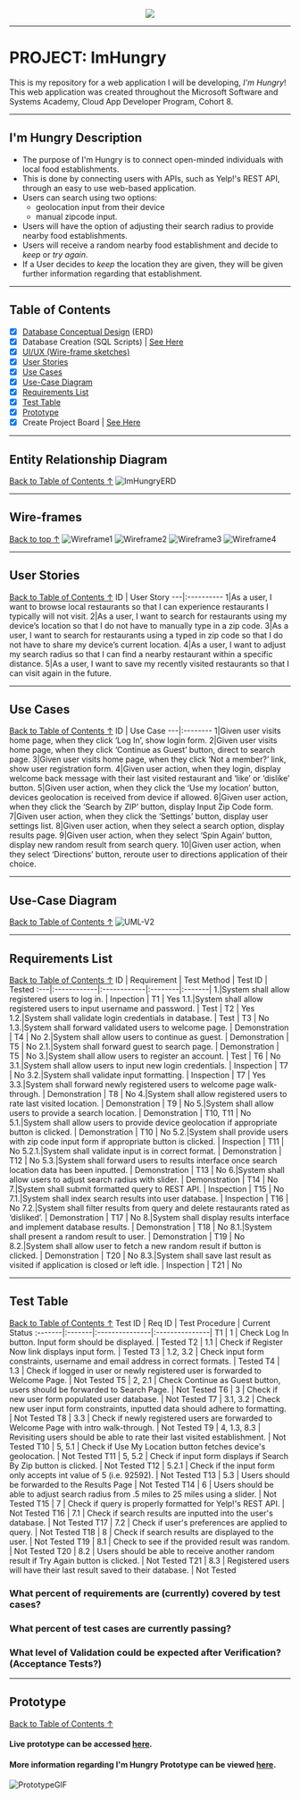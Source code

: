 <p align="center">
  <img src = "https://github.com/PerezDC/ImHungry1/blob/master/ImageFiles/Im%20Hungry.png">
</p>

---

# PROJECT: ImHungry
This is my repository for a web application I will be developing, *I'm Hungry*! 
This web application was created throughout the Microsoft Software and Systems Academy, Cloud App Developer Program, Cohort 8.

---

## I'm Hungry Description
* The purpose of I'm Hungry is to connect open-minded individuals with local food establishments.
* This is done by connecting users with APIs, such as Yelp!'s REST API, through an easy to use web-based application.
* Users can search using two options: 
  * geolocation input from their device
  * manual zipcode input.
* Users will have the option of adjusting their search radius to provide nearby food establishments.
* Users will receive a random nearby food establishment and decide to *keep* or *try again*.
* If a User decides to *keep* the location they are given, they will be given further information regarding that establishment.

---

## Table of Contents
- [X] [Database Conceptual Design](#Entity-Relationship-Diagram) (ERD)
- [X] Database Creation (SQL Scripts) | [See Here](https://github.com/PerezDC/ImHungry/blob/master/ImHungryDBScript.sql)
- [X] [UI/UX (Wire-frame sketches)](#Wire-frames)
- [X] [User Stories](#User-Stories)
- [X] [Use Cases](Use-Cases)
- [X] [Use-Case Diagram](#Use-Case-Diagram)
- [X] [Requirements List](#Requirements-List)
- [X] [Test Table](#Test-Table)
- [X] [Prototype](#Prototype)
- [X] Create Project Board | [See Here](https://github.com/users/PerezDC/projects/1)

---
## Entity Relationship Diagram
[Back to Table of Contents ↑](#Table-of-contents)
![ImHungryERD](https://github.com/PerezDC/ImHungry1/blob/master/ImageFiles/I'm%20Hungry%20ERD.png)

---
## Wire-frames
[Back to top ↑](#Table-of-contents)
![Wireframe1](https://github.com/PerezDC/ImHungry1/blob/master/ImageFiles/Wireframe%201.PNG)
![Wireframe2](https://github.com/PerezDC/ImHungry1/blob/master/ImageFiles/Wireframe%202.PNG)
![Wireframe3](https://github.com/PerezDC/ImHungry1/blob/master/ImageFiles/Wireframe%203.PNG)
![Wireframe4](https://github.com/PerezDC/ImHungry1/blob/master/ImageFiles/Wireframe%204.PNG)

---
## User Stories
[Back to Table of Contents ↑](#Table-of-contents)
ID | User Story
---|:----------
1|As a user, I want to browse local restaurants so that I can experience restaurants I typically will not visit.
2|As a user, I want to search for restaurants using my device’s location so that I do not have to manually type in a zip code.
3|As a user, I want to search for restaurants using a typed in zip code so that I do not have to share my device’s current location.
4|As a user, I want to adjust my search radius so that I can find a nearby restaurant within a specific distance.
5|As a user, I want to save my recently visited restaurants so that I can visit again in the future.

---
##  Use Cases
[Back to Table of Contents ↑](#Table-of-contents)
ID | Use Case
---|:--------
1|Given user visits home page, when they click ‘Log In’, show login form.
2|Given user visits home page, when they click ‘Continue as Guest’ button, direct to search page.
3|Given user visits home page, when they click ‘Not a member?’ link, show user registration form.
4|Given user action, when they login, display welcome back message with their last visited restaurant and ‘like’ or ‘dislike’ button.
5|Given user action, when they click the ‘Use my location’ button, devices geolocation is received from device if allowed.
6|Given user action, when they click the ‘Search by ZIP’ button, display Input Zip Code form.
7|Given user action, when they click the ‘Settings’ button, display user settings list.
8|Given user action, when they select a search option, display results page.
9|Given user action, when they select ‘Spin Again’ button, display new random result from search query.
10|Given user action, when they select ‘Directions’ button, reroute user to directions application of their choice.

---
## Use-Case Diagram
[Back to Table of Contents ↑](#Table-of-contents)
![UML-V2](https://github.com/PerezDC/ImHungry1/blob/master/ImageFiles/ImHungryUseCaseDiagram.jpg)

---
## Requirements List
[Back to Table of Contents ↑](#Table-of-contents)
ID | Requirement | Test Method | Test ID | Tested
:---|:------------|:------------|:--------|:-------|
1.|System shall allow registered users to log in. | Inpection | T1 | Yes
1.1.|System shall allow registered users to input username and password. | Test | T2 | Yes
1.2.|System shall validate login credentials in database. | Test | T3 | No
1.3.|System shall forward validated users to welcome page. | Demonstration | T4 | No
2.|System shall allow users to continue as guest. | Demonstration | T5 | No
2.1.|System shall forward guest to search page. | Demonstration | T5 | No
3.|System shall allow users to register an account. | Test | T6 | No
3.1.|System shall allow users to input new login credentials. | Inspection | T7 | No
3.2.|System shall validate input formatting. | Inspection | T7 | Yes
3.3.|System shall forward newly registered users to welcome page walk-through. | Demonstration | T8 | No
4.|System shall allow registered users to rate last visited location. | Demonstration | T9 | No
5.|System shall allow users to provide a search location. | Demonstration | T10, T11 | No
5.1.|System shall allow users to provide device geolocation if appropriate button is clicked. | Demonstration | T10 | No
5.2.|System shall provide users with zip code input form if appropriate button is clicked. | Inspection | T11 | No
5.2.1.|System shall validate input is in correct format. | Demonstration | T12 | No
5.3.|System shall forward users to results interface once search location data has been inputted. | Demonstration | T13 | No
6.|System shall allow users to adjust search radius with slider. | Demonstration | T14 | No
7.|System shall submit formatted query to REST API. | Inspection | T15 | No
7.1.|System shall index search results into user database. | Inspection | T16 | No
7.2.|System shall filter results from query and delete restaurants rated as ‘disliked’. | Demonstration | T17 | No
8.|System shall display results interface and implement database results. | Demonstration | T18 | No
8.1.|System shall present a random result to user. | Demonstration | T19 | No
8.2.|System shall allow user to fetch a new random result if button is clicked. | Demonstration | T20 | No
8.3.|System shall save last result as visited if application is closed or left idle. | Inspection | T21 | No

---
## Test Table
[Back to Table of Contents ↑](#Table-of-contents)
Test ID | Req ID | Test Procedure | Current Status
:-------|:-------|:---------------|:---------------|
T1 | 1 | Check Log In button. Input form should be displayed. | Tested
T2 | 1.1 | Check if Register Now link displays input form. | Tested
T3 | 1.2, 3.2 | Check input form constraints, username and email address in correct formats. | Tested
T4 | 1.3 | Check if logged in user or newly registered user is forwarded to Welcome Page. | Not Tested
T5 | 2, 2.1 | Check Continue as Guest button, users should be forwarded to Search Page. | Not Tested
T6 | 3 | Check if new user form populated user database. | Not Tested
T7 | 3.1, 3.2 | Check new user input form constraints, inputted data should adhere to formatting. | Not Tested
T8 | 3.3 | Check if newly registered users are forwarded to Welcome Page with intro walk-through. | Not Tested
T9 | 4, 1.3, 8.3 | Revisiting users should be able to rate their last visited establishment. | Not Tested
T10 | 5, 5.1 | Check if Use My Location button fetches device's geolocation. | Not Tested
T11 | 5, 5.2 | Check if input form displays if Search By Zip button is clicked. | Not Tested
T12 | 5.2.1 | Check if the input form only accepts int value of 5 (i.e. 92592). | Not Tested
T13 | 5.3 | Users should be forwarded to the Results Page | Not Tested
T14 | 6 | Users should be able to adjust search radius from .5 miles to 25 miles using a slider. | Not Tested
T15 | 7 | Check if query is properly formatted for Yelp!'s REST API. | Not Tested
T16 | 7.1 | Check if search results are inputted into the user's database. | Not Tested
T17 | 7.2 | Check if user's preferences are applied to query. | Not Tested
T18 | 8 | Check if search results are displayed to the user. | Not Tested
T19 | 8.1 | Check to see if the provided result was random. | Not Tested
T20 | 8.2 | Users should be able to receive another random result if Try Again button is clicked. | Not Tested
T21 | 8.3 | Registered users will have their last result saved to their database. | Not Tested

### What percent of requirements are (currently) covered by test cases?
### What percent of test cases are currently passing?
### What level of Validation could be expected after Verification? (Acceptance Tests?)

---
## Prototype
[Back to Table of Contents ↑](#Table-of-contents)
#### Live prototype can be accessed [here](https://xd.adobe.com/view/7212bf40-0c9e-433a-ae18-7a7315ff4667-2741/).
#### More information regarding I'm Hungry Prototype can be viewed [here](https://github.com/PerezDC/ImHungry1/blob/master/Prototype/README.md).
![PrototypeGIF](https://github.com/PerezDC/ImHungry1/blob/master/Prototype/ImageFiles/ImHungryPrototypeToGif.gif)
